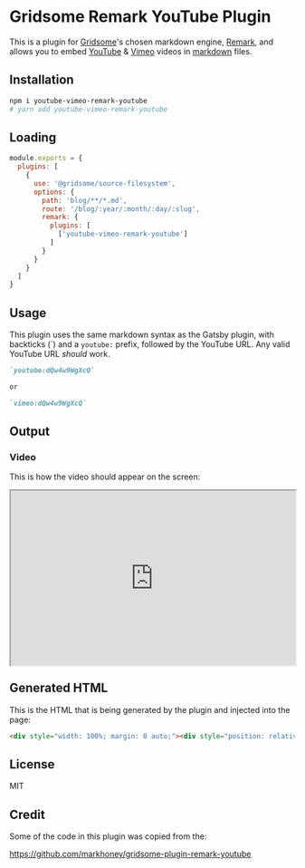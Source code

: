 # Gridsome Remark YouTube Plugin

This is a plugin for [Gridsome](https://gridsome.org/)'s chosen markdown engine, [Remark](https://remark.js.org/), and allows you to embed [YouTube](https://www.youtube.com/) & [Vimeo](https://www.vimeo.com/) videos in [markdown](https://daringfireball.net/projects/markdown/) files.

## Installation

```bash
npm i youtube-vimeo-remark-youtube
# yarn add youtube-vimeo-remark-youtube
```

## Loading

```js
module.exports = {
  plugins: [
    {
      use: '@gridsome/source-filesystem',
      options: {
        path: 'blog/**/*.md',
        route: '/blog/:year/:month/:day/:slug',
        remark: {
          plugins: [
            ['youtube-vimeo-remark-youtube']
          ]
        }
      }
    }
  ]
}
```

## Usage

This plugin uses the same markdown syntax as the Gatsby plugin, with backticks (\`) and a `youtube:` prefix, followed by the YouTube URL. Any valid YouTube URL _should_ work.

```markdown
`youtube:dQw4w9WgXcQ`

or

`vimeo:dQw4w9WgXcQ`

```

## Output

### Video

This is how the video should appear on the screen:

<div style="width: 100%; margin: 0 auto;"><div style="position: relative; padding-bottom: 56.25%; padding-top: 25px; height: 0;"><iframe style="position: absolute; top: 0; left: 0; width: 100%; height: 100%;" src="https://www.youtube.com/embed/dQw4w9WgXcQ"></iframe></div></div>

## Generated HTML

This is the HTML that is being generated by the plugin and injected into the page:

```html
<div style="width: 100%; margin: 0 auto;"><div style="position: relative; padding-bottom: 56.25%; padding-top: 25px; height: 0;"><iframe style="position: absolute; top: 0; left: 0; width: 100%; height: 100%;" src="https://www.youtube.com/embed/dQw4w9WgXcQ"></iframe></div></div>
```

## License

MIT

## Credit

Some of the code in this plugin was copied from the:

https://github.com/markhoney/gridsome-plugin-remark-youtube
